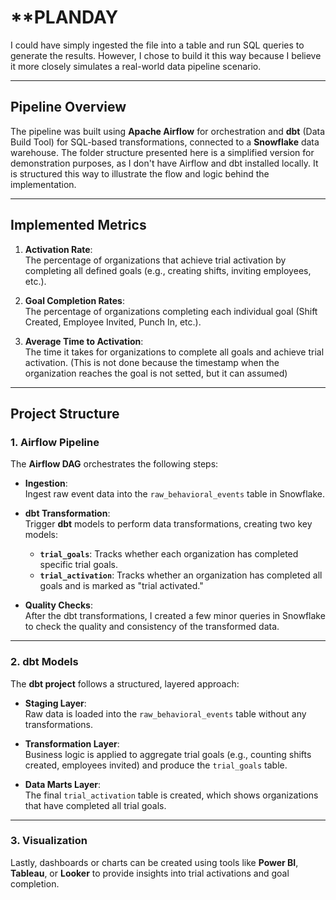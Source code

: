 # **PLANDAY 

I could have simply ingested the file into a table and run SQL queries to generate the results. However, I chose to build it this way because I believe it more closely simulates a real-world data pipeline scenario.

---

## **Pipeline Overview**

The pipeline was built using **Apache Airflow** for orchestration and **dbt** (Data Build Tool) for SQL-based transformations, connected to a **Snowflake** data warehouse. The folder structure presented here is a simplified version for demonstration purposes, as I don't have Airflow and dbt installed locally. It is structured this way to illustrate the flow and logic behind the implementation.

---

## **Implemented Metrics**

1. **Activation Rate**:  
   The percentage of organizations that achieve trial activation by completing all defined goals (e.g., creating shifts, inviting employees, etc.).

2. **Goal Completion Rates**:  
   The percentage of organizations completing each individual goal (Shift Created, Employee Invited, Punch In, etc.).

3. **Average Time to Activation**:  
   The time it takes for organizations to complete all goals and achieve trial activation.
   (This is not done because the timestamp when the organization reaches the goal is not setted, but it can assumed)

---

## **Project Structure**

### **1. Airflow Pipeline**

The **Airflow DAG** orchestrates the following steps:

- **Ingestion**:  
  Ingest raw event data into the `raw_behavioral_events` table in Snowflake.
  
- **dbt Transformation**:  
  Trigger **dbt** models to perform data transformations, creating two key models:
  - **`trial_goals`**: Tracks whether each organization has completed specific trial goals.
  - **`trial_activation`**: Tracks whether an organization has completed all goals and is marked as "trial activated."

- **Quality Checks**:  
  After the dbt transformations, I created a few minor queries in Snowflake to check the quality and consistency of the transformed data.

---

### **2. dbt Models**

The **dbt project** follows a structured, layered approach:

- **Staging Layer**:  
  Raw data is loaded into the `raw_behavioral_events` table without any transformations.

- **Transformation Layer**:  
  Business logic is applied to aggregate trial goals (e.g., counting shifts created, employees invited) and produce the `trial_goals` table.

- **Data Marts Layer**:  
  The final `trial_activation` table is created, which shows organizations that have completed all trial goals.

---

### **3. Visualization**

Lastly, dashboards or charts can be created using tools like **Power BI**, **Tableau**, or **Looker** to provide insights into trial activations and goal completion.


